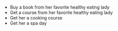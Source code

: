 - Buy a book from her favorite healthy eating lady
- Get a course from her favorite healthy eating lady
- Get her a cooking course
- Get her a spa day